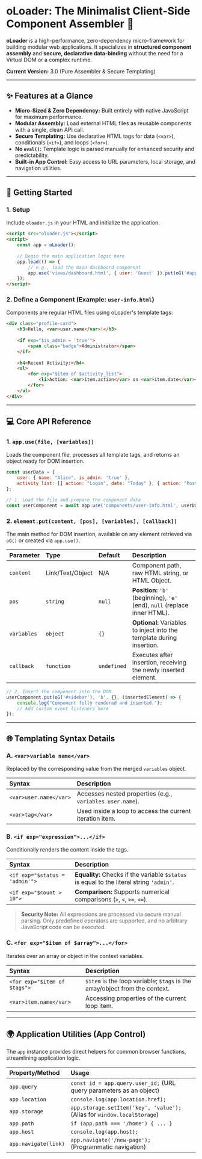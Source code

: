 # oLoader: The Minimalist Client-Side Component Assembler 🧩

**oLoader** is a high-performance, zero-dependency micro-framework for building modular web applications. It specializes in **structured component assembly** and **secure, declarative data-binding** without the need for a Virtual DOM or a complex runtime.

**Current Version:** 3.0 (Pure Assembler & Secure Templating)

-----

## ✨ Features at a Glance

  * **Micro-Sized & Zero Dependency:** Built entirely with native JavaScript for maximum performance.
  * **Modular Assembly:** Load external HTML files as reusable components with a single, clean API call.
  * **Secure Templating:** Use declarative HTML tags for data (`<var>`), conditionals (`<if>`), and loops (`<for>`).
  * **No `eval()`:** Template logic is parsed manually for enhanced security and predictability.
  * **Built-in App Control:** Easy access to URL parameters, local storage, and navigation utilities.

-----

## 🚀 Getting Started

### 1\. Setup

Include `oloader.js` in your HTML and initialize the application.

```html
<script src="oloader.js"></script>
<script>
    const app = oLoader();
    
    // Begin the main application logic here
    app.load(() => {
        // e.g., load the main dashboard component
        app.use('views/dashboard.html', { user: 'Guest' }).put(oG('#app-root'));
    });
</script>
```

### 2\. Define a Component (Example: `user-info.html`)

Components are regular HTML files using oLoader's template tags:

```html
<div class="profile-card">
    <h3>Hello, <var>user.name</var>!</h3>
    
    <if exp="$is_admin = 'true'">
        <span class="badge">Administrator</span>
    </if>
    
    <h4>Recent Activity:</h4>
    <ul>
        <for exp="$item of $activity_list">
            <li>Action: <var>item.action</var> on <var>item.date</var></li>
        </for>
    </ul>
</div>
```

-----

## 💻 Core API Reference

### 1\. `app.use(file, [variables])`

Loads the component file, processes all template tags, and returns an object ready for DOM insertion.

```javascript
const userData = {
    user: { name: "Alice", is_admin: 'true' },
    activity_list: [{ action: "Login", date: "Today" }, { action: "Post", date: "Yesterday" }]
};

// 1. Load the file and prepare the component data
const userComponent = await app.use('components/user-info.html', userData);
```

### 2\. `element.put(content, [pos], [variables], [callback])`

The main method for DOM insertion, available on any element retrieved via `oG()` or created via `app.use()`.

| Parameter | Type | Default | Description |
| :--- | :--- | :--- | :--- |
| `content` | Link/Text/Object | N/A | Component path, raw HTML string, or HTML Object. |
| `pos` | `string` | `null` | **Position:** `'b'` (beginning), `'e'` (end), `null` (replace inner HTML). |
| `variables` | `object` | `{}` | **Optional:** Variables to inject into the template during insertion. |
| `callback` | `function` | `undefined` | Executes after insertion, receiving the newly inserted element. |

```javascript
// 2. Insert the component into the DOM
userComponent.put(oG('#sidebar'), 'b', {}, (insertedElement) => {
    console.log("Component fully rendered and inserted.");
    // Add custom event listeners here
});
```

-----

## 🌐 Templating Syntax Details

### A. `<var>variable name</var>`

Replaced by the corresponding value from the merged `variables` object.

| Syntax | Description |
| :--- | :--- |
| `<var>user.name</var>` | Accesses nested properties (e.g., `variables.user.name`). |
| `<var>tag</var>` | Used inside a loop to access the current iteration item. |

### B. `<if exp="expression">...</if>`

Conditionally renders the content inside the tags.

| Syntax | Description |
| :--- | :--- |
| `<if exp="$status = 'admin'">` | **Equality:** Checks if the variable `$status` is equal to the literal string `'admin'`. |
| `<if exp="$count > 10">` | **Comparison:** Supports numerical comparisons (`>`, `<`, `>=`, `<=`). |

> **Security Note:** All expressions are processed via secure manual parsing. Only predefined operators are supported, and no arbitrary JavaScript code can be executed.

### C. `<for exp="$item of $array">...</for>`

Iterates over an array or object in the context variables.

| Syntax | Description |
| :--- | :--- |
| `<for exp="$item of $tags">` | `$item` is the loop variable; `$tags` is the array/object from the context. |
| `<var>item.name</var>` | Accessing properties of the current loop item. |

-----

## 🌍 Application Utilities (App Control)

The `app` instance provides direct helpers for common browser functions, streamlining application logic.

| Property/Method | Usage |
| :--- | :--- |
| `app.query` | `const id = app.query.user_id;` (URL query parameters as an object) |
| `app.location` | `console.log(app.location.href);` |
| `app.storage` | `app.storage.setItem('key', 'value');` (Alias for `window.localStorage`) |
| `app.path` | `if (app.path === '/home') { ... }` |
| `app.host` | `console.log(app.host);` |
| `app.navigate(link)` | `app.navigate('/new-page');` (Programmatic navigation) |
